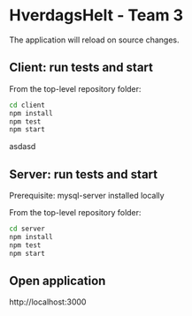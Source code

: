 # HverdagsHelt - Team 3

The application will reload on source changes.

## Client: run tests and start

From the top-level repository folder:

```sh
cd client
npm install
npm test
npm start
```
asdasd
## Server: run tests and start

Prerequisite: mysql-server installed locally

From the top-level repository folder:

```sh
cd server
npm install
npm test
npm start
```

## Open application

http://localhost:3000
